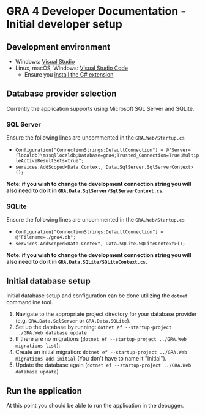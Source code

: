 # GRA 4 Developer Documentation - Initial developer setup

## Development environment

- Windows: [Visual Studio](https://www.visualstudio.com/vs/)
- Linux, macOS, Windows: [Visual Studio Code](https://code.visualstudio.com/)
  - Ensure you [install the C# extension](https://code.visualstudio.com/docs/runtimes/dotnet)

## Database provider selection

Currently the application supports using Microsoft SQL Server and SQLite.

### SQL Server

Ensure the following lines are uncommented in the `GRA.Web/Startup.cs`

- `Configuration["ConnectionStrings:DefaultConnection"] = @"Server=(localdb)\mssqllocaldb;Database=gra4;Trusted_Connection=True;MultipleActiveResultSets=true";`
- `services.AddScoped<Data.Context, Data.SqlServer.SqlServerContext>();`

**Note: if you wish to change the development connection string you will also need to do it in `GRA.Data.SqlServer/SqlServerContext.cs`.**

### SQLite

Ensure the following lines are uncommented in the `GRA.Web/Startup.cs`

- `Configuration["ConnectionStrings:DefaultConnection"] = @"Filename=./gra4.db";`
- `services.AddScoped<Data.Context, Data.SQLite.SQLiteContext>();`

**Note: if you wish to change the development connection string you will also need to do it in `GRA.Data.SQLite/SQLiteContext.cs`.**

## Initial database setup

Initial database setup and configuration can be done utilizing the `dotnet` commandline tool.

1. Navigate to the appropriate project directory for your database provider (e.g. `GRA.Data.SqlServer` or `GRA.Data.SQLite`).
2. Set up the database by running: `dotnet ef --startup-project ../GRA.Web database update`
3. If there are no migrations (`dotnet ef --startup-project ../GRA.Web migrations list`):
  1. Create an initial migration: `dotnet ef --startup-project ../GRA.Web migrations add initial` (You don't have to name it "initial").
  2. Update the database again (`dotnet ef --startup-project ../GRA.Web database update`)

## Run the application

At this point you should be able to run the application in the debugger.
